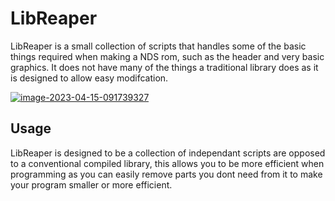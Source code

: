 # LibReaper
LibReaper is a small collection of scripts that handles some of the basic things required when making a NDS rom, such as the header and very basic graphics. It does not have many of the things a traditional library does as it is designed to allow easy modifcation.

<a href="https://imgbb.com/"><img src="https://i.ibb.co/b1SscYT/image-2023-04-15-091739327.png" alt="image-2023-04-15-091739327" border="0"></a>

## Usage
LibReaper is designed to be a collection of independant scripts are opposed to a conventional compiled library, this allows you to be more efficient when programming as you can easily remove parts you dont need from it to make your program smaller or more efficient.
